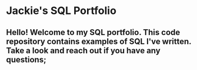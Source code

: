 # Jackie's SQL Portfolio 

## Hello! Welcome to my SQL portfolio. This code repository contains examples of SQL I've written. Take a look and reach out if you have any questions; 
